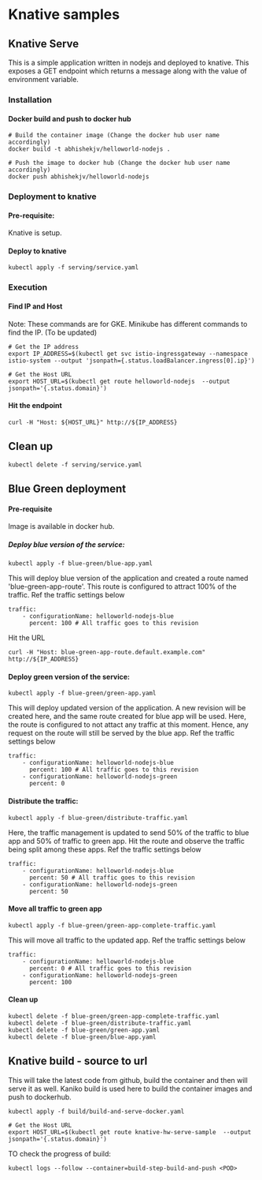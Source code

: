 # Knative samples

## Knative Serve

This is a simple application written in nodejs and deployed to knative. This exposes a GET endpoint which returns a message along with the value of environment variable.

### Installation

#### Docker build and push to docker hub

```
# Build the container image (Change the docker hub user name accordingly)
docker build -t abhishekjv/helloworld-nodejs .

# Push the image to docker hub (Change the docker hub user name accordingly)
docker push abhishekjv/helloworld-nodejs
```

### Deployment to knative

#### Pre-requisite:

Knative is setup.

#### Deploy to knative

```
kubectl apply -f serving/service.yaml
```

### Execution

#### Find IP and Host

Note: These commands are for GKE. Minikube has different commands to find the IP. (To be updated)

```
# Get the IP address
export IP_ADDRESS=$(kubectl get svc istio-ingressgateway --namespace istio-system --output 'jsonpath={.status.loadBalancer.ingress[0].ip}')

# Get the Host URL
export HOST_URL=$(kubectl get route helloworld-nodejs  --output jsonpath='{.status.domain}')
```

#### Hit the endpoint

```
curl -H "Host: ${HOST_URL}" http://${IP_ADDRESS}
```

## Clean up

```
kubectl delete -f serving/service.yaml
```

## Blue Green deployment

#### Pre-requisite

Image is available in docker hub.

##### Deploy blue version of the service:

```
kubectl apply -f blue-green/blue-app.yaml
```

This will deploy blue version of the application and created a route named 'blue-green-app-route'.
This route is configured to attract 100% of the traffic. Ref the traffic settings below

```
traffic:
    - configurationName: helloworld-nodejs-blue
      percent: 100 # All traffic goes to this revision
```

Hit the URL

```
curl -H "Host: blue-green-app-route.default.example.com" http://${IP_ADDRESS}
```

#### Deploy green version of the service:

```
kubectl apply -f blue-green/green-app.yaml
```

This will deploy updated version of the application. A new revision will be created here, and the same route created for blue app will be used. Here, the route is configured to not attact any traffic at this moment. Hence, any request on the route will still be served by the blue app. Ref the traffic settings below

```
traffic:
    - configurationName: helloworld-nodejs-blue
      percent: 100 # All traffic goes to this revision
    - configurationName: helloworld-nodejs-green
      percent: 0
```

#### Distribute the traffic:

```
kubectl apply -f blue-green/distribute-traffic.yaml
```

Here, the traffic management is updated to send 50% of the traffic to blue app and 50% of traffic to green app. Hit the route and observe the traffic being split among these apps. Ref the traffic settings below

```
traffic:
    - configurationName: helloworld-nodejs-blue
      percent: 50 # All traffic goes to this revision
    - configurationName: helloworld-nodejs-green
      percent: 50
```

#### Move all traffic to green app

```
kubectl apply -f blue-green/green-app-complete-traffic.yaml
```

This will move all traffic to the updated app. Ref the traffic settings below

```
traffic:
    - configurationName: helloworld-nodejs-blue
      percent: 0 # All traffic goes to this revision
    - configurationName: helloworld-nodejs-green
      percent: 100
```

#### Clean up

```
kubectl delete -f blue-green/green-app-complete-traffic.yaml
kubectl delete -f blue-green/distribute-traffic.yaml
kubectl delete -f blue-green/green-app.yaml
kubectl delete -f blue-green/blue-app.yaml
```

## Knative build - source to url

This will take the latest code from github, build the container and then will serve it as well.
Kaniko build is used here to build the container images and push to dockerhub.

```
kubectl apply -f build/build-and-serve-docker.yaml

# Get the Host URL
export HOST_URL=$(kubectl get route knative-hw-serve-sample  --output jsonpath='{.status.domain}')
```

TO check the progress of build:

```
kubectl logs --follow --container=build-step-build-and-push <POD>
```
